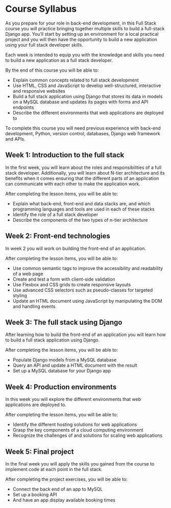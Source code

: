 <link rel="stylesheet" type="text/css" href="../../../../SupportingFiles/content.css">
<h1 class="custom-header">Course Syllabus</h1>

As you prepare for your role in back-end development, in this Full Stack course you will practice bringing together multiple skills to build a full-stack Django app. You’ll start by setting up an environment for a local practical project and you will then have the opportunity to build a new application using your full stack developer skills.

Each week is intended to equip you with the knowledge and skills you need to build a new application as a full stack developer.

By the end of this course you will be able to:

* Explain common concepts related to full stack development
* Use HTML, CSS and JavaScript to develop well-structured, interactive and responsive websites
* Build a full stack application using Django that stores its data in models on a MySQL database and updates its pages with forms and API endpoints
* Describe the different environments that web applications are deployed to

To complete this course you will need previous experience with back-end development, Python, version control, databases, Django web framework and APIs.

## Week 1: Introduction to the full stack

In the first week, you will learn about the roles and responsibilities of a full stack developer. Additionally, you will learn about N-tier architecture and its benefits when it comes ensuring that the different parts of an application can communicate with each other to make the application work.

After completing the lesson items, you will be able to:

* Explain what back-end, front-end and data stacks are, and which programming languages and tools are used in each of these stacks
* Identify the role of a full stack developer
* Describe the components of the two types of n-tier architecture

## Week 2: Front-end technologies
In week 2 you will work on building the front-end of an application. 

After completing the lesson items, you will be able to:

* Use common semantic tags to improve the accessibility and readability of a web page
* Create and test a form with client-side validation
* Use Flexbox and CSS grids to create responsive layouts
* Use advanced CSS selectors such as pseudo-classes for targeted styling
* Update an HTML document using JavaScript by manipulating the DOM and handling events

## Week 3: The full stack using Django
After learning how to build the front-end of an application you will learn how to build a full stack application using Django. 

After completing the lesson items, you will be able to:

* Populate Django models from a MySQL database             
* Query an API and update a HTML document with the result
* Set up a MySQL database for your Django app   

## Week 4: Production environments
In this week you will explore the different environments that web applications are deployed to.

After completing the lesson items, you will be able to:

* Identify the different hosting solutions for web applications        
* Grasp the key components of a cloud computing environment    
* Recognize the challenges of and solutions for scaling web applications       

## Week 5: Final project
In the final week you will apply the skills you gained from the course to implement code at each point in the full stack.

After completing the project exercises, you will be able to:

* Connect the back end of an app to MySQL
* Set up a booking API
* And have an app display available booking times  
